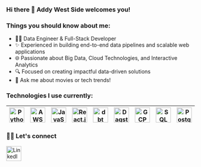 ### Hi there 👋 Addy West Side welcomes you!

<!--
**aiyer786/aiyer786** is a ✨ _special_ ✨ repository because its `README.md` (this file) appears on your GitHub profile. -->

### Things you should know about me:

- 👨‍💻 Data Engineer & Full-Stack Developer
- ✨ Experienced in building end-to-end data pipelines and scalable web applications
- 🌐 Passionate about Big Data, Cloud Technologies, and Interactive Analytics
- 🔍 Focused on creating impactful data-driven solutions
- 🎥 Ask me about movies or tech trends!

### Technologies I use currently:

<!-- Tech stack redesigned to better reflect data engineering and full-stack work -->
| <a href="https://www.python.org/"><img src="https://upload.wikimedia.org/wikipedia/commons/c/c3/Python-logo-notext.svg" width=40px height=40px title="Python" /></a> | <a href="https://aws.amazon.com/"><img src="https://i.imgur.com/AEnjpha.png" width=40px height=40px title="AWS" /></a> | <a href="https://www.javascript.com/"><img src="https://upload.wikimedia.org/wikipedia/commons/6/6a/JavaScript-logo.png" width=40px height=40px title="JavaScript" /></a> | <a href="https://reactjs.org/"><img src="https://upload.wikimedia.org/wikipedia/commons/a/a7/React-icon.svg" width=40px height=40px title="React.js" /></a> | <a href="https://getdbt.com/"><img src="https://i.imgur.com/eNfoJ0p.png" width=40px height=40px title="dbt" /></a> | <a href="https://dagster.io/"><img src="https://i.imgur.com/UHyCUDi.png" width=40px height=40px title="Dagster" /></a> | <a href="https://cloud.google.com/"><img src="https://i.imgur.com/NuA6tzu.png" width=40px height=40px title="GCP" /></a> | <a href="https://sql.com/"><img src="https://i.imgur.com/M7CkNJB.png" width=40px height=40px title="SQL" /></a> | <a href="https://www.postgresql.org/"><img src="https://upload.wikimedia.org/wikipedia/commons/2/29/Postgresql_elephant.svg" width=40px height=40px title="Postgres" /></a> | <a href="https://www.tableau.com/"><img src="https://i.imgur.com/X7mnCai.png" width=40px height=40px title="Tableau" /></a> |
| --- | --- | --- | --- | --- | --- | --- | --- | --- | --- |

### :fist_right::fist_left: Let's connect 

<a href="https://www.linkedin.com/in/aditya-siyer" target="_blank" rel="noopener noreferrer"><img src="https://i.imgur.com/kF9HMpz.png" width=40px height=40px title="LinkedIn" /></a> &nbsp;  

